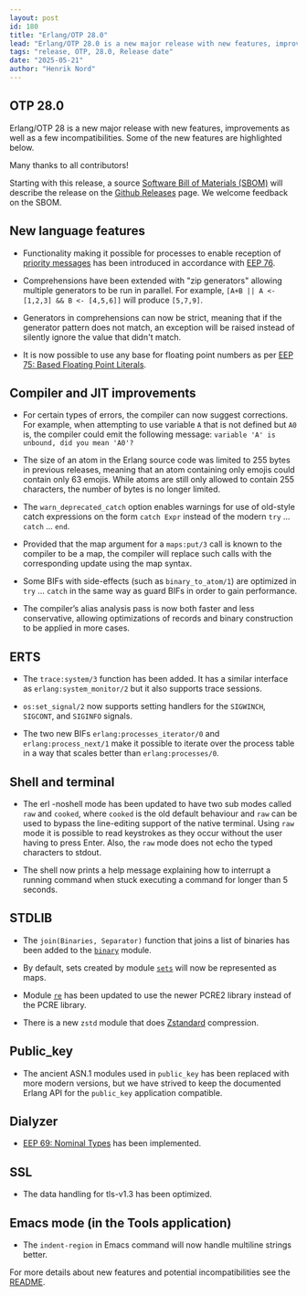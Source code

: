 ```yaml
---
layout: post
id: 180
title: "Erlang/OTP 28.0"
lead: "Erlang/OTP 28.0 is a new major release with new features, improvements as well as a few incompatibilities."
tags: "release, OTP, 28.0, Release date"
date: "2025-05-21"
author: "Henrik Nord"
---
```

## OTP 28.0

Erlang/OTP 28 is a new major release with new features, improvements
as well as a few incompatibilities. Some of the new features are
highlighted below.

Many thanks to all contributors!


Starting with this release, a source [Software Bill of Materials
(SBOM)](https://www.cisa.gov/sites/default/files/2023-04/sbom-types-document-508c.pdf)
will describe the release on the [Github
Releases](https://github.com/erlang/otp/releases) page. We welcome
feedback on the SBOM.




## New language features

- Functionality making it possible for processes to enable reception of
  [priority messages](https://erlang.org/doc/system/ref_man_processes.html#priority-messages) has been introduced in accordance with
  [EEP 76](https://www.erlang.org/eeps/eep-0076).
  
- Comprehensions have been extended with "zip generators" allowing
  multiple generators to be run in parallel. For example,
  `[A+B || A <- [1,2,3] && B <- [4,5,6]]` will produce `[5,7,9]`.

- Generators in comprehensions can now be strict, meaning that if
  the generator pattern does not match, an exception will be raised
  instead of silently ignore the value that didn't match.

- It is now possible to use any base for floating point numbers as per
  [EEP 75: Based Floating Point Literals](https://www.erlang.org/eeps/eep-0075).


## Compiler and JIT improvements

- For certain types of errors, the compiler can now suggest
  corrections.  For example, when attempting to use variable `A` that
  is not defined but `A0` is, the compiler could emit the following
  message: `variable 'A' is unbound, did you mean 'A0'?`

- The size of an atom in the Erlang source code was limited to 255
  bytes in previous releases, meaning that an atom containing only
  emojis could contain only 63 emojis. While atoms are still only
  allowed to contain 255 characters, the number of bytes is no longer
  limited.

- The `warn_deprecated_catch` option enables warnings for use of
  old-style catch expressions on the form `catch Expr` instead of the
  modern `try` ... `catch` ... `end`.

- Provided that the map argument for a `maps:put/3` call is known to
  the compiler to be a map, the compiler will replace such calls with
  the corresponding update using the map syntax.

- Some BIFs with side-effects (such as `binary_to_atom/1`) are
  optimized in `try` ... `catch` in the same way as guard BIFs in
  order to gain performance.

- The compiler’s alias analysis pass is now both faster and less
  conservative, allowing optimizations of records and binary
  construction to be applied in more cases.

## ERTS

- The `trace:system/3` function has been added. It has a similar
  interface as `erlang:system_monitor/2` but it also supports trace
  sessions.

- `os:set_signal/2` now supports setting handlers for the `SIGWINCH`,
  `SIGCONT`, and `SIGINFO` signals.

- The two new BIFs `erlang:processes_iterator/0` and
  `erlang:process_next/1` make it possible to iterate over the
  process table in a way that scales better than `erlang:processes/0`.

## Shell and terminal

- The erl -noshell mode has been updated to have two sub modes called
  `raw` and `cooked`, where `cooked` is the old default behaviour and
  `raw` can be used to bypass the line-editing support of the native
  terminal. Using `raw` mode it is possible to read keystrokes as they
  occur without the user having to press Enter. Also, the `raw` mode
  does not echo the typed characters to stdout.

- The shell now prints a help message explaining how to interrupt a
  running command when stuck executing a command for longer than 5
  seconds.

## STDLIB

- The `join(Binaries, Separator)` function that joins a list of
  binaries has been added to the
  [`binary`](https://erlang.org/documentation/doc-16.0/lib/stdlib-7.0/doc/html/binary.html) module.

- By default, sets created by module
  [`sets`](https://erlang.org/documentation/doc-16.0/lib/stdlib-7.0/doc/html/sets.html)
  will now be represented as maps.

- Module [`re`](https://erlang.org/documentation/doc-16.0/lib/stdlib-7.0/doc/html/re.html) has
  been updated to use the newer PCRE2 library instead of the
  PCRE library.

- There is a new `zstd` module that does
  [Zstandard](https://facebook.github.io/zstd/) compression.
  
## Public_key

- The ancient ASN.1 modules used in `public_key` has been replaced with more
  modern versions, but we have strived to keep the documented Erlang API for the
  `public_key` application compatible.

## Dialyzer

- [EEP 69: Nominal Types](https://www.erlang.org/eeps/eep-0069) has been
  implemented.

## SSL

- The data handling for tls-v1.3 has been optimized.

## Emacs mode (in the Tools application)

- The `indent-region` in Emacs command will now handle multiline
  strings better.

For more details about new features and potential incompatibilities see the [README](https://erlang.org/download/otp_src_28.0.readme).
